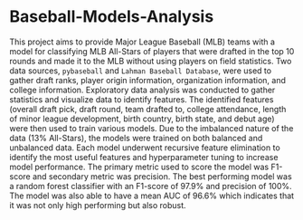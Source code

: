 # Baseball-Models-Analysis

This project aims to provide Major League Baseball (MLB) teams with a model for classifying MLB All-Stars of players that were drafted in the top 10 rounds and made it to the MLB without using players on field statistics. Two data sources, `pybaseball` and `Lahman Baseball Database`, were used to gather draft ranks, player origin information, organization information, and college information. Exploratory data analysis was conducted to gather statistics and visualize data to identify features. The identified features (overall draft pick, draft round, team drafted to, college attendance, length of minor league development, birth country, birth state, and debut age) were then used to train various models. Due to the imbalanced nature of the data (13% All-Stars), the models were trained on both balanced and unbalanced data. Each model underwent recursive feature elimination to identify the most useful features and hyperparameter tuning to increase model performance. The primary metric used to score the model was F1-score and secondary metric was precision. The best performing model was a random forest classifier with an F1-score of 97.9% and precision of 100%. The model was also able to have a mean AUC of 96.6% which indicates that it was not only high performing but also robust.